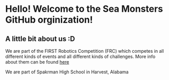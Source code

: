 # Hello! Welcome to the Sea Monsters GitHub orginization!
## A little bit about us :D
We are part of the FIRST Robotics Competition (FRC) which competes in all different kinds of events and all different kinds of challenges.
More info about them can be found [here](https://www.firstinspires.org/robotics/frc)

We are part of Spakrman High School in Harvest, Alabama
